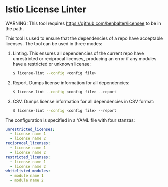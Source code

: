 # Istio License Linter

WARNING: This tool requires <https://github.com/benbalter/licensee> to be in the path.

This tool is used to ensure that the dependencies of a repo have acceptable licenses. The tool can be used in
three modes:

1. Linting. This ensures all dependencies of the current repo have unrestricted or reciprocal licenses, producing an error if
any modules have a restricted or unknown license:

    ```bash
    $ license-lint --config <config file>
    ```

1. Report. Dumps license information for all dependencies:

    ```bash
    $ license-lint --config <config file> --report
    ```

1. CSV. Dumps license information for all dependencies in CSV format:

    ```bash
    $ license-lint --config <config file> --report
    ```

The configuration is specified in a YAML file with four stanzas:

```yaml
unrestricted_licenses:
  - license name 1
  - license name 2
reciprocal_licenses:
  - license name 1
  - license name 2
restricted_licenses:
  - license name 1
  - license name 2
whitelisted_modules:
  - module name 1
  - module name 2
```
